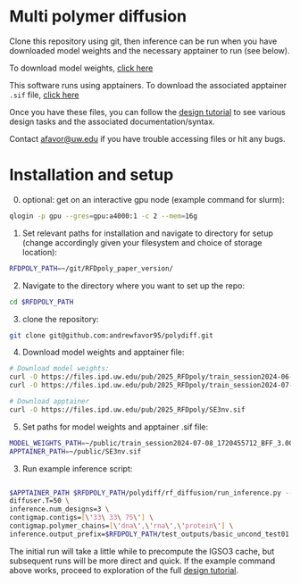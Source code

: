 # Multi polymer diffusion

Clone this repository using git, then inference can be run when you have downloaded model weights and the necessary apptainer to run (see below).

To download model weights, [click here](https://files.ipd.uw.edu/afavor/train_session2024-07-08_1720455712_BFF_3.00.pt)

This software runs using apptainers. To download the associated apptainer `.sif` file, [click here](https://files.ipd.uw.edu/afavor/SE3nv.sif)

Once you have these files, you can follow the [design tutorial](https://github.com/andrewfavor95/polydiff/blob/main/RFDpoly_tutorial.pdf) to see various design tasks and the associated documentation/syntax.

Contact afavor@uw.edu if you have trouble accessing files or hit any bugs.



# Installation and setup

0. optional: get on an interactive gpu node (example command for slurm):
```Bash
qlogin -p gpu --gres=gpu:a4000:1 -c 2 --mem=16g
```

1. Set relevant paths for installation and navigate to directory for setup (change accordingly given your filesystem and choice of storage location):
```Bash
RFDPOLY_PATH=~/git/RFDpoly_paper_version/

```
2. Navigate to the directory where you want to set up the repo:
```Bash
cd $RFDPOLY_PATH
```

3. clone the repository:
```Bash
git clone git@github.com:andrewfavor95/polydiff.git
```

4. Download model weights and apptainer file:
```Bash
# Download model weights:
curl -O https://files.ipd.uw.edu/pub/2025_RFDpoly/train_session2024-06-27_1719522052_BFF_7.00.pt
curl -O https://files.ipd.uw.edu/pub/2025_RFDpoly/train_session2024-07-08_1720455712_BFF_3.00.pt

# Download apptainer
curl -O https://files.ipd.uw.edu/pub/2025_RFDpoly/SE3nv.sif
```

5. Set paths for model weights and apptainer .sif file:
```Bash
MODEL_WEIGHTS_PATH=~/public/train_session2024-07-08_1720455712_BFF_3.00.pt
APPTAINER_PATH=~/public/SE3nv.sif
```


3. Run example inference script:
```Bash

$APPTAINER_PATH $RFDPOLY_PATH/polydiff/rf_diffusion/run_inference.py --config-name=multi_polymer \
diffuser.T=50 \
inference.num_designs=3 \
contigmap.contigs=[\'33\ 33\ 75\'] \
contigmap.polymer_chains=[\'dna\',\'rna\',\'protein\'] \
inference.output_prefix=$RFDPOLY_PATH/test_outputs/basic_uncond_test01


```
The initial run will take a little while to precompute the IGSO3 cache, but subsequent runs will be more direct and quick.
If the example command above works, proceed to exploration of the full [design tutorial](https://github.com/andrewfavor95/polydiff/blob/main/RFDpoly_tutorial.pdf).


